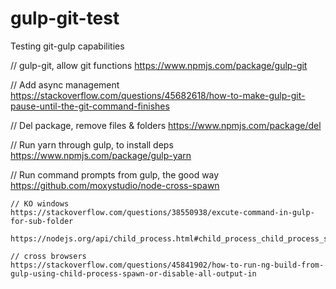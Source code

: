 # gulp-git-test
Testing git-gulp capabilities

// gulp-git, allow git functions
https://www.npmjs.com/package/gulp-git

//      Add async management
https://stackoverflow.com/questions/45682618/how-to-make-gulp-git-pause-until-the-git-command-finishes

// Del package, remove files & folders
https://www.npmjs.com/package/del

// Run yarn through gulp, to install deps
https://www.npmjs.com/package/gulp-yarn

// Run command prompts from gulp, the good way
https://github.com/moxystudio/node-cross-spawn

    // KO windows
    https://stackoverflow.com/questions/38550938/excute-command-in-gulp-for-sub-folder
        https://nodejs.org/api/child_process.html#child_process_child_process_spawn_command_args_options

    // cross browsers
    https://stackoverflow.com/questions/45841902/how-to-run-ng-build-from-gulp-using-child-process-spawn-or-disable-all-output-in
